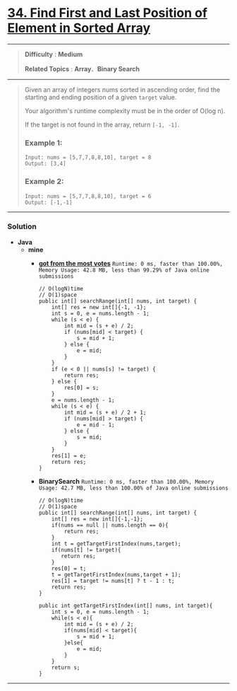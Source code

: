 # [34. Find First and Last Position of Element in Sorted Array](https://leetcode.com/problems/find-first-and-last-position-of-element-in-sorted-array/)
---

> **Difficulty** : **Medium**
> 
> **Related Topics** : **Array**、**Binary Search**

---

> Given an array of integers nums sorted in ascending order, find the starting and ending position of a given `target` value.
>
> Your algorithm's runtime complexity must be in the order of O(log n).
>
> If the target is not found in the array, return `[-1, -1]`.
>
> ### Example 1:
> ```
> Input: nums = [5,7,7,8,8,10], target = 8
> Output: [3,4]
> ```
>
> ### Example 2:
> ```
> Input: nums = [5,7,7,8,8,10], target = 6
> Output: [-1,-1]
> ```

---

### Solution
* **Java**
  * **mine**
    * **[got from the most votes](https://leetcode.com/problems/find-first-and-last-position-of-element-in-sorted-array/discuss/14699/Clean-iterative-solution-with-two-binary-searches-(with-explanation))**  `Runtime: 0 ms, faster than 100.00%, Memory Usage: 42.8 MB, less than 99.29% of Java online submissions`
      ```
      // O(logN)time
      // O(1)space
      public int[] searchRange(int[] nums, int target) {
          int[] res = new int[]{-1, -1};
          int s = 0, e = nums.length - 1;
          while (s < e) {
              int mid = (s + e) / 2;
              if (nums[mid] < target) {
                  s = mid + 1;
              } else {
                  e = mid;
              }
          }
          if (e < 0 || nums[s] != target) {
              return res;
          } else {
              res[0] = s;
          }
          e = nums.length - 1;
          while (s < e) {
              int mid = (s + e) / 2 + 1;
              if (nums[mid] > target) {
                  e = mid - 1;
              } else {
                  s = mid;
              }
          }
          res[1] = e;
          return res;
      }
      ```

    * **BinarySearch** `Runtime: 0 ms, faster than 100.00%, Memory Usage: 42.7 MB, less than 100.00% of Java online submissions `
      ```
      // O(logN)time
      // O(1)space
      public int[] searchRange(int[] nums, int target) {
          int[] res = new int[]{-1,-1};
          if(nums == null || nums.length == 0){
              return res;
          }
          int t = getTargetFirstIndex(nums,target);
          if(nums[t] != target){
             return res;
          }
          res[0] = t;
          t = getTargetFirstIndex(nums,target + 1);
          res[1] = target != nums[t] ? t - 1 : t;
          return res;
      }

      public int getTargetFirstIndex(int[] nums, int target){
          int s = 0, e = nums.length - 1;
          while(s < e){
              int mid = (s + e) / 2;
              if(nums[mid] < target){
                  s = mid + 1;
              }else{
                  e = mid;
              }
          }
          return s;
      }
      ```

---

